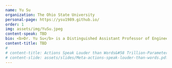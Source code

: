 ```yaml
---
name: Yu Su
organization: The Ohio State University
personal-page: https://ysu1989.github.io/
order: 1
img: assets/img/YuSu.jpeg
content-speak: TBD
bio: <b>Dr. Yu Su</b> is a Distinguished Assistant Professor of Engineering at the Department of Computer Science and Engineering, The Ohio State University, where he co-directs the OSU NLP group, co-leads the Foundational AI team in the ICICLE AI Institute and lead the Machine Learning Foundations team in the Imageomics Institute. He got his PhD from University of California, Santa Barbara and his bachelor's degree from Tsinghua University, both in Computer Science. He also spent some fun time as a researcher at Microsoft Semantic Machines. He is a 2025 Sloan Research Fellow and received several best/outstanding paper awards from CVPR and ACL.
content-title: TBD
# 
# content-title: Actions Speak Louder than Words&#58 Trillion-Parameter Sequential Transducers for Generative Recommendations
# content-slide: assets/slides/Meta-actions-speak-louder-than-words.pdf
---
```

